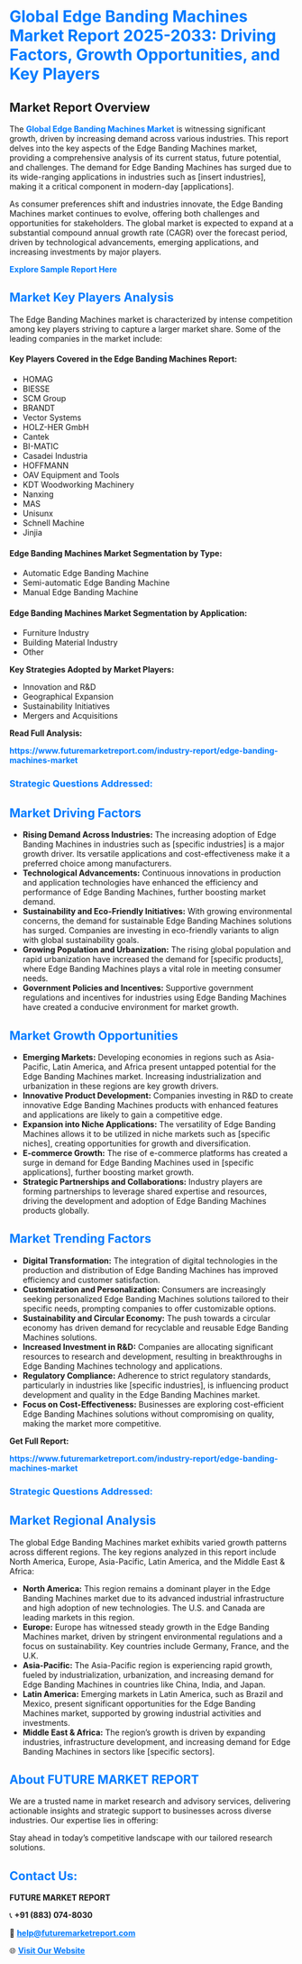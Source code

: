<h1 style="color: #007BFF;">Global Edge Banding Machines Market Report 2025-2033: Driving Factors, Growth Opportunities, and Key Players</h1>

<section id="overview">
<h2>Market Report Overview</h2>
<p>The <a href="https://www.futuremarketreport.com/industry-report/edge-banding-machines-market" style="color: #007BFF; text-decoration: none;"><strong>Global Edge Banding Machines Market</strong></a> is witnessing significant growth, driven by increasing demand across various industries. This report delves into the key aspects of the Edge Banding Machines market, providing a comprehensive analysis of its current status, future potential, and challenges. The demand for Edge Banding Machines has surged due to its wide-ranging applications in industries such as [insert industries], making it a critical component in modern-day [applications].</p>
<p>As consumer preferences shift and industries innovate, the Edge Banding Machines market continues to evolve, offering both challenges and opportunities for stakeholders. The global market is expected to expand at a substantial compound annual growth rate (CAGR) over the forecast period, driven by technological advancements, emerging applications, and increasing investments by major players.</p>
</section>

<section id="overview">
<p><a href="https://www.futuremarketreport.com/request-sample/reportId=84681" style="color: #007BFF; text-decoration: none;"><strong>Explore Sample Report Here</strong></a></p>
</section>

<section id="key-players">
<h2 style="color: #007BFF;">Market Key Players Analysis</h2>
<p>The Edge Banding Machines market is characterized by intense competition among key players striving to capture a larger market share. Some of the leading companies in the market include:</p>
<h4>Key Players Covered in the Edge Banding Machines Report:</h4>
<ul><li>HOMAG</li><li>BIESSE</li><li>SCM Group</li><li>BRANDT</li><li>Vector Systems</li><li>HOLZ-HER GmbH</li><li>Cantek</li><li>BI-MATIC</li><li>Casadei Industria</li><li>HOFFMANN</li><li>OAV Equipment and Tools</li><li>KDT Woodworking Machinery</li><li>Nanxing</li><li>MAS</li><li>Unisunx</li><li>Schnell Machine</li><li>Jinjia</li></ul>
<h4>Edge Banding Machines Market Segmentation by Type:</h4>
<ul><li>Automatic Edge Banding Machine</li><li>Semi-automatic Edge Banding Machine</li><li>Manual Edge Banding Machine</li></ul>

<h4>Edge Banding Machines Market Segmentation by Application:</h4>
<ul><li>Furniture Industry</li><li>Building Material Industry</li><li>Other</li></ul>
<p><strong>Key Strategies Adopted by Market Players:</strong></p>
<ul>
<li>Innovation and R&D</li>
<li>Geographical Expansion</li>
<li>Sustainability Initiatives</li>
<li>Mergers and Acquisitions</li>
</ul>
</section>

<section>
<p><strong>Read Full Analysis: </strong></p><a href="https://www.futuremarketreport.com/industry-report/edge-banding-machines-market" style="color: #007BFF; text-decoration: none;"><strong>https://www.futuremarketreport.com/industry-report/edge-banding-machines-market</strong></a>
<h3 style="color: #007BFF;">Strategic Questions Addressed:</h3>
</section>

<section id="driving-factors">
<h2 style="color: #007BFF;">Market Driving Factors</h2>
<ul>
<li><strong>Rising Demand Across Industries:</strong> The increasing adoption of Edge Banding Machines in industries such as [specific industries] is a major growth driver. Its versatile applications and cost-effectiveness make it a preferred choice among manufacturers.</li>
<li><strong>Technological Advancements:</strong> Continuous innovations in production and application technologies have enhanced the efficiency and performance of Edge Banding Machines, further boosting market demand.</li>
<li><strong>Sustainability and Eco-Friendly Initiatives:</strong> With growing environmental concerns, the demand for sustainable Edge Banding Machines solutions has surged. Companies are investing in eco-friendly variants to align with global sustainability goals.</li>
<li><strong>Growing Population and Urbanization:</strong> The rising global population and rapid urbanization have increased the demand for [specific products], where Edge Banding Machines plays a vital role in meeting consumer needs.</li>
<li><strong>Government Policies and Incentives:</strong> Supportive government regulations and incentives for industries using Edge Banding Machines have created a conducive environment for market growth.</li>
</ul>
</section>

<section id="growth-opportunities">
<h2 style="color: #007BFF;">Market Growth Opportunities</h2>
<ul>
<li><strong>Emerging Markets:</strong> Developing economies in regions such as Asia-Pacific, Latin America, and Africa present untapped potential for the Edge Banding Machines market. Increasing industrialization and urbanization in these regions are key growth drivers.</li>
<li><strong>Innovative Product Development:</strong> Companies investing in R&D to create innovative Edge Banding Machines products with enhanced features and applications are likely to gain a competitive edge.</li>
<li><strong>Expansion into Niche Applications:</strong> The versatility of Edge Banding Machines allows it to be utilized in niche markets such as [specific niches], creating opportunities for growth and diversification.</li>
<li><strong>E-commerce Growth:</strong> The rise of e-commerce platforms has created a surge in demand for Edge Banding Machines used in [specific applications], further boosting market growth.</li>
<li><strong>Strategic Partnerships and Collaborations:</strong> Industry players are forming partnerships to leverage shared expertise and resources, driving the development and adoption of Edge Banding Machines products globally.</li>
</ul>
</section>

<section id="trending-factors">
<h2 style="color: #007BFF;">Market Trending Factors</h2>
<ul>
<li><strong>Digital Transformation:</strong> The integration of digital technologies in the production and distribution of Edge Banding Machines has improved efficiency and customer satisfaction.</li>
<li><strong>Customization and Personalization:</strong> Consumers are increasingly seeking personalized Edge Banding Machines solutions tailored to their specific needs, prompting companies to offer customizable options.</li>
<li><strong>Sustainability and Circular Economy:</strong> The push towards a circular economy has driven demand for recyclable and reusable Edge Banding Machines solutions.</li>
<li><strong>Increased Investment in R&D:</strong> Companies are allocating significant resources to research and development, resulting in breakthroughs in Edge Banding Machines technology and applications.</li>
<li><strong>Regulatory Compliance:</strong> Adherence to strict regulatory standards, particularly in industries like [specific industries], is influencing product development and quality in the Edge Banding Machines market.</li>
<li><strong>Focus on Cost-Effectiveness:</strong> Businesses are exploring cost-efficient Edge Banding Machines solutions without compromising on quality, making the market more competitive.</li>
</ul>
</section>

<section>
<p><strong>Get Full Report: </strong></p><a href="https://www.futuremarketreport.com/industry-report/edge-banding-machines-market" style="color: #007BFF; text-decoration: none;"><strong>https://www.futuremarketreport.com/industry-report/edge-banding-machines-market</strong></a>
<h3 style="color: #007BFF;">Strategic Questions Addressed:</h3>
</section>


<section id="regional-analysis">
<h2 style="color: #007BFF;">Market Regional Analysis</h2>
<p>The global Edge Banding Machines market exhibits varied growth patterns across different regions. The key regions analyzed in this report include North America, Europe, Asia-Pacific, Latin America, and the Middle East & Africa:</p>
<ul>
<li><strong>North America:</strong> This region remains a dominant player in the Edge Banding Machines market due to its advanced industrial infrastructure and high adoption of new technologies. The U.S. and Canada are leading markets in this region.</li>
<li><strong>Europe:</strong> Europe has witnessed steady growth in the Edge Banding Machines market, driven by stringent environmental regulations and a focus on sustainability. Key countries include Germany, France, and the U.K.</li>
<li><strong>Asia-Pacific:</strong> The Asia-Pacific region is experiencing rapid growth, fueled by industrialization, urbanization, and increasing demand for Edge Banding Machines in countries like China, India, and Japan.</li>
<li><strong>Latin America:</strong> Emerging markets in Latin America, such as Brazil and Mexico, present significant opportunities for the Edge Banding Machines market, supported by growing industrial activities and investments.</li>
<li><strong>Middle East & Africa:</strong> The region’s growth is driven by expanding industries, infrastructure development, and increasing demand for Edge Banding Machines in sectors like [specific sectors].</li>
</ul>
</section>

<footer>
<h2 style="color: #007BFF;">About FUTURE MARKET REPORT</h2>
<p>We are a trusted name in market research and advisory services, delivering actionable insights and strategic support to businesses across diverse industries. Our expertise lies in offering:</p>

<p>Stay ahead in today’s competitive landscape with our tailored research solutions.</p>

<h2 style="color: #007BFF;">Contact Us:</h2>
<p><strong>FUTURE MARKET REPORT</strong></p>
<p>📞 <strong>+91 (883) 074-8030</strong></p>
<p>📧 <strong><a href="mailto:help@futuremarketreport.com" style="color: #007BFF;">help@futuremarketreport.com</a></strong></p>
<p>🌐 <strong><a href="https://www.futuremarketreport.com/" style="color: #007BFF;">Visit Our Website</a></strong></p>
</footer>